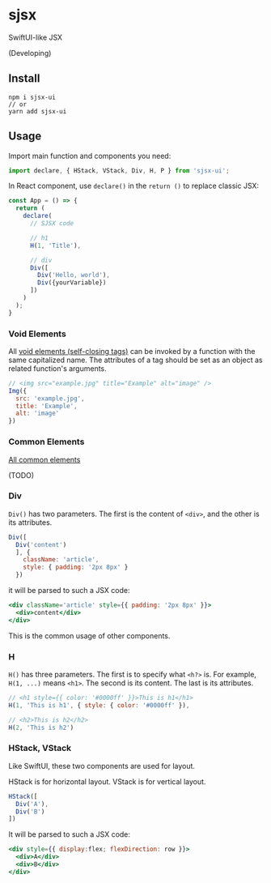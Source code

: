 # sjsx

SwiftUI-like JSX

(Developing)

## Install

```shell
npm i sjsx-ui
// or
yarn add sjsx-ui
```

## Usage

Import main function and components you need:

```jsx
import declare, { HStack, VStack, Div, H, P } from 'sjsx-ui';
```

In React component, use `declare()` in the `return ()` to replace classic JSX:

```jsx
const App = () => {
  return (
    declare(
      // SJSX code

      // h1
      H(1, 'Title'),

      // div
      Div([
        Div('Hello, world'),
        Div({yourVariable})
      ])
    )
  );
}

```

### Void Elements

All [void elements (self-closing tags)](https://www.w3.org/TR/2011/WD-html-markup-20110113/syntax.html#syntax-elements) can be invoked by a function with the same capitalized name. The attributes of a tag should be set as an object as related function's arguments.

```jsx
// <img src="example.jpg" title="Example" alt="image" />
Img({
  src: 'example.jpg',
  title: 'Example',
  alt: 'image'
})
```

### Common Elements

[All common elements](https://www.w3.org/TR/2011/WD-html-markup-20110113/elements.html)

(TODO)

### Div

`Div()` has two parameters. The first is the content of `<div>`, and the other is its attributes.

```jsx
Div([
  Div('content')
  ], {
    className: 'article',
    style: { padding: '2px 8px' }
  })
```

it will be parsed to such a JSX code:

```jsx
<div className='article' style={{ padding: '2px 8px' }}>
  <div>content</div>
</div>
```

This is the common usage of other components.

### H

`H()` has three parameters. The first is to specify what `<h?>` is. For example, `H(1, ...)` means `<h1>`. The second is its content. The last is its attributes.

```jsx
// <h1 style={{ color: '#0000ff' }}>This is h1</h1>
H(1, 'This is h1', { style: { color: '#0000ff' }),

// <h2>This is h2</h2>
H(2, 'This is h2')
```

### HStack, VStack

Like SwiftUI, these two components are used for layout.

HStack is for horizontal layout. VStack is for vertical layout.

```jsx
HStack([
  Div('A'),
  Div('B')
])
```

It will be parsed to such a JSX code:

```jsx
<div style={{ display:flex; flexDirection: row }}>
  <div>A</div>
  <div>B</div>
</div>
```
